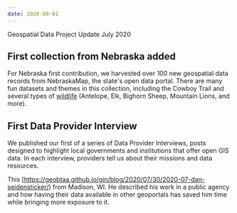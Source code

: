 ```yaml
---
date: 2020-08-01
---
```


Geospatial Data Project Update
July 2020

## First collection from Nebraska added

For Nebraska first contribution, we harvested over 100 new geospatial data records from NebraskaMap, the state's open data portal. There are many fun datasets and themes in this collection, including the Cowboy Trail and several types of [wildlife](https://geo.btaa.org/?f%5Bdc_subject_sm%5D%5B%5D=Biota&f%5Bdct_spatial_sm%5D%5B%5D=Nebraska) (Antelope, Elk, Bighorn Sheep, Mountain Lions, and more).

## First Data Provider Interview

We published our first of a series of Data Provider Interviews, posts designed to highlight local governments and institutions that offer open GIS data. In each interview, providers tell us about their missions and data resources.

This [https://geobtaa.github.io/gin/blog/2020/07/30/2020-07-dan-seidensticker/)   from Madison, WI. He described his work in a public agency and how having their data available in other geoportals has saved him time while bringing more exposure to it.


